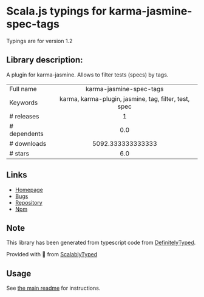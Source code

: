 
# Scala.js typings for karma-jasmine-spec-tags

Typings are for version 1.2

## Library description:
A plugin for karma-jasmine. Allows to filter tests (specs) by tags.

|                    |                 |
| ------------------ | :-------------: |
| Full name          | karma-jasmine-spec-tags |
| Keywords           | karma, karma-plugin, jasmine, tag, filter, test, spec |
| # releases         | 1 |
| # dependents       | 0.0 |
| # downloads        | 5092.333333333333 |
| # stars            | 6.0 |

## Links
- [Homepage](https://github.com/mnasyrov/karma-jasmine-spec-tags#readme)
- [Bugs](https://github.com/mnasyrov/karma-jasmine-spec-tags/issues)
- [Repository](https://github.com/mnasyrov/karma-jasmine-spec-tags)
- [Npm](https://www.npmjs.com/package/karma-jasmine-spec-tags)
    


## Note
This library has been generated from typescript code from [DefinitelyTyped](https://definitelytyped.org).

Provided with :purple_heart: from [ScalablyTyped](https://github.com/oyvindberg/ScalablyTyped)

## Usage
See [the main readme](../../readme.md) for instructions.


